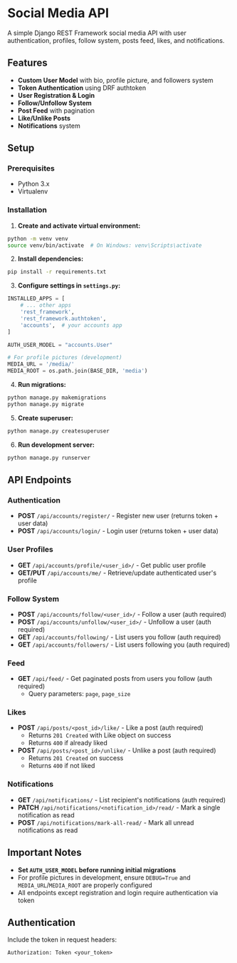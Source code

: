 # Social Media API

A simple Django REST Framework social media API with user authentication, profiles, follow system, posts feed, likes, and notifications.

## Features

- **Custom User Model** with bio, profile picture, and followers system
- **Token Authentication** using DRF authtoken
- **User Registration & Login**
- **Follow/Unfollow System**
- **Post Feed** with pagination
- **Like/Unlike Posts**
- **Notifications** system

## Setup

### Prerequisites
- Python 3.x
- Virtualenv

### Installation

1. **Create and activate virtual environment:**
```bash
python -m venv venv
source venv/bin/activate  # On Windows: venv\Scripts\activate
```

2. **Install dependencies:**
```bash
pip install -r requirements.txt
```

3. **Configure settings in `settings.py`:**
```python
INSTALLED_APPS = [
    # ... other apps
    'rest_framework',
    'rest_framework.authtoken',
    'accounts',  # your accounts app
]

AUTH_USER_MODEL = "accounts.User"

# For profile pictures (development)
MEDIA_URL = '/media/'
MEDIA_ROOT = os.path.join(BASE_DIR, 'media')
```

4. **Run migrations:**
```bash
python manage.py makemigrations
python manage.py migrate
```

5. **Create superuser:**
```bash
python manage.py createsuperuser
```

6. **Run development server:**
```bash
python manage.py runserver
```

## API Endpoints

### Authentication

- **POST** `/api/accounts/register/` - Register new user (returns token + user data)
- **POST** `/api/accounts/login/` - Login user (returns token + user data)

### User Profiles

- **GET** `/api/accounts/profile/<user_id>/` - Get public user profile
- **GET/PUT** `/api/accounts/me/` - Retrieve/update authenticated user's profile

### Follow System

- **POST** `/api/accounts/follow/<user_id>/` - Follow a user (auth required)
- **POST** `/api/accounts/unfollow/<user_id>/` - Unfollow a user (auth required)
- **GET** `/api/accounts/following/` - List users you follow (auth required)
- **GET** `/api/accounts/followers/` - List users following you (auth required)

### Feed

- **GET** `/api/feed/` - Get paginated posts from users you follow (auth required)
  - Query parameters: `page`, `page_size`

### Likes

- **POST** `/api/posts/<post_id>/like/` - Like a post (auth required)
  - Returns `201 Created` with Like object on success
  - Returns `400` if already liked
- **POST** `/api/posts/<post_id>/unlike/` - Unlike a post (auth required)
  - Returns `201 Created` on success
  - Returns `400` if not liked

### Notifications

- **GET** `/api/notifications/` - List recipient's notifications (auth required)
- **PATCH** `/api/notifications/<notification_id>/read/` - Mark a single notification as read
- **POST** `/api/notifications/mark-all-read/` - Mark all unread notifications as read

## Important Notes

- **Set `AUTH_USER_MODEL` before running initial migrations**
- For profile pictures in development, ensure `DEBUG=True` and `MEDIA_URL`/`MEDIA_ROOT` are properly configured
- All endpoints except registration and login require authentication via token

## Authentication

Include the token in request headers:
```
Authorization: Token <your_token>
```
